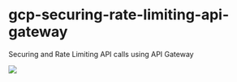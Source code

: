# gcp-securing-rate-limiting-api-gateway
Securing and Rate Limiting API calls using API Gateway

![](img/docker-vertical-logo-monochromatic_x64.png) 
